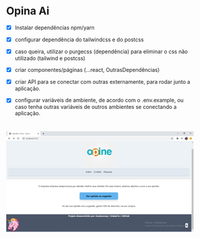 # Opina Ai

- [x] Instalar dependências npm/yarn
- [x] configurar dependência do tailwindcss e do postcss
- [x] caso queira, utilizar o purgecss (dependência) para eliminar o css não utilizado (tailwind e postcss)
- [x] criar componentes/páginas (...react, OutrasDependências)
- [x] criar API para se conectar com outras externamente, para rodar junto a aplicação.
- [x] configurar variáveis de ambiente, de acordo com o .env.example, ou caso tenha outras variáveis de outros ambientes se conectando a aplicação.


<h1 align="center">
  <img alt="OpinaAi" title="#OpinaAi" src="./public/Capturar.PNG" />
</h1>


